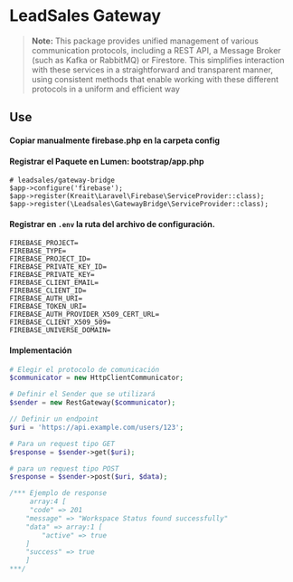 # LeadSales Gateway

> **Note:** This package provides unified management of various communication protocols, including a REST API, a Message Broker (such as Kafka or RabbitMQ) or Firestore. This simplifies interaction with these services in a straightforward and transparent manner, using consistent methods that enable working with these different protocols in a uniform and efficient way

## Use

#### Copiar manualmente firebase.php en la carpeta config

#### Registrar el Paquete en Lumen: bootstrap/app.php

```shell
# leadsales/gateway-bridge
$app->configure('firebase');
$app->register(Kreait\Laravel\Firebase\ServiceProvider::class);
$app->register(\Leadsales\GatewayBridge\ServiceProvider::class);
```

#### Registrar en `.env` la ruta del archivo de configuración.

```shell
FIREBASE_PROJECT=
FIREBASE_TYPE=
FIREBASE_PROJECT_ID=
FIREBASE_PRIVATE_KEY_ID=
FIREBASE_PRIVATE_KEY=
FIREBASE_CLIENT_EMAIL=
FIREBASE_CLIENT_ID=
FIREBASE_AUTH_URI=
FIREBASE_TOKEN_URI=
FIREBASE_AUTH_PROVIDER_X509_CERT_URL=
FIREBASE_CLIENT_X509_509=
FIREBASE_UNIVERSE_DOMAIN=
```

#### Implementación

```php
# Elegir el protocolo de comunicación
$communicator = new HttpClientCommunicator;

# Definir el Sender que se utilizará
$sender = new RestGateway($communicator);

// Definir un endpoint
$uri = 'https://api.example.com/users/123';

# Para un request tipo GET
$response = $sender->get($uri);

# para un request tipo POST
$response = $sender->post($uri, $data);

/*** Ejemplo de response
     array:4 [
     "code" => 201
    "message" => "Workspace Status found successfully"
    "data" => array:1 [
        "active" => true
    ]
    "success" => true
    ]
***/


```
